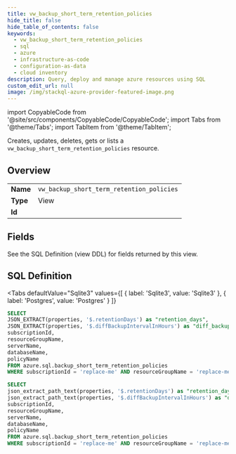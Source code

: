 ```yaml
--- 
title: vw_backup_short_term_retention_policies
hide_title: false
hide_table_of_contents: false
keywords:
  - vw_backup_short_term_retention_policies
  - sql
  - azure
  - infrastructure-as-code
  - configuration-as-data
  - cloud inventory
description: Query, deploy and manage azure resources using SQL
custom_edit_url: null
image: /img/stackql-azure-provider-featured-image.png
---
```


import CopyableCode from '@site/src/components/CopyableCode/CopyableCode';
import Tabs from '@theme/Tabs';
import TabItem from '@theme/TabItem';

Creates, updates, deletes, gets or lists a <code>vw_backup_short_term_retention_policies</code> resource.

## Overview
<table><tbody>
<tr><td><b>Name</b></td><td><code>vw_backup_short_term_retention_policies</code></td></tr>
<tr><td><b>Type</b></td><td>View</td></tr>
<tr><td><b>Id</b></td><td><CopyableCode code="azure.sql.vw_backup_short_term_retention_policies" /></td></tr>
</tbody></table>

## Fields

See the SQL Definition (view DDL) for fields returned by this view.

## SQL Definition

<Tabs
defaultValue="Sqlite3"
values={[
{ label: 'Sqlite3', value: 'Sqlite3' },
{ label: 'Postgres', value: 'Postgres' }
]}
>
<TabItem value="Sqlite3">

```sql
SELECT
JSON_EXTRACT(properties, '$.retentionDays') as "retention_days",
JSON_EXTRACT(properties, '$.diffBackupIntervalInHours') as "diff_backup_interval_in_hours",
subscriptionId,
resourceGroupName,
serverName,
databaseName,
policyName
FROM azure.sql.backup_short_term_retention_policies
WHERE subscriptionId = 'replace-me' AND resourceGroupName = 'replace-me' AND serverName = 'replace-me' AND databaseName = 'replace-me';
```

</TabItem>
<TabItem value="Postgres">

```sql
SELECT
json_extract_path_text(properties, '$.retentionDays') as "retention_days",
json_extract_path_text(properties, '$.diffBackupIntervalInHours') as "diff_backup_interval_in_hours",
subscriptionId,
resourceGroupName,
serverName,
databaseName,
policyName
FROM azure.sql.backup_short_term_retention_policies
WHERE subscriptionId = 'replace-me' AND resourceGroupName = 'replace-me' AND serverName = 'replace-me' AND databaseName = 'replace-me';
```

</TabItem>
</Tabs>
